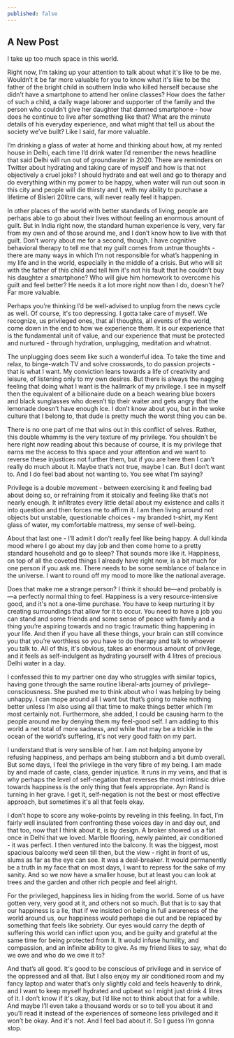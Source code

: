 ```yaml
---
published: false
---
```

## A New Post


I take up too much space in this world.

Right now, I’m taking up your attention to talk about what it's like to be me. Wouldn’t it be far more valuable for you to know what it's like to be the father of the bright child in southern India who killed herself because she didn’t have a smartphone to attend her online classes? How does the father of such a child, a daily wage laborer and supporter of the family and the person who couldn’t give her daughter that damned smartphone - how does he continue to live after something like that? What are the minute details of his everyday experience, and what might that tell us about the society we’ve built? Like I said, far more valuable. 

I’m drinking a glass of water at home and thinking about how, at my rented house in Delhi, each time I’d drink water I’d remember the news headline that said Delhi will run out of groundwater in 2020. There are reminders on Twitter about hydrating and taking care of myself and how is that not objectively a cruel joke? I should hydrate and eat well and go to therapy and do everything within my power to be happy, when water will run out soon in this city and people will die thirsty and I, with my ability to purchase a lifetime of Bisleri 20litre cans, will never really feel it happen. 

In other places of the world with better standards of living, people are perhaps able to go about their lives without feeling an enormous amount of guilt. But in India right now, the standard human experience is very, very far from my own and of those around me, and I don’t know how to live with that guilt. Don’t worry about me for a second, though. I have cognitive behavioral therapy to tell me that my guilt comes from untrue thoughts - there are many ways in which I’m not responsible for what’s happening in my life and in the world, especially in the middle of a crisis. But who will sit with the father of this child and tell him it's not his fault that he couldn’t buy his daughter a smartphone? Who will give him homework to overcome his guilt and feel better? He needs it a lot more right now than I do, doesn’t he? Far more valuable. 

Perhaps you’re thinking I’d be well-advised to unplug from the news cycle as well. Of course, it's too depressing. I gotta take care of myself. We recognize, us privileged ones, that all thoughts, all events of the world, come down in the end to how we experience them. It is our experience that is the fundamental unit of value, and our experience that must be protected and nurtured - through hydration, unplugging, meditation and whatnot. 

The unplugging does seem like such a wonderful idea. To take the time and relax, to binge-watch TV and solve crosswords, to do passion projects - that is what I want. My conviction leans towards a life of creativity and leisure, of listening only to my own desires. But there is always the nagging feeling that doing what I want is the hallmark of my privilege. I see in myself then the equivalent of a billionaire dude on a beach wearing blue boxers and black sunglasses who doesn’t tip their waiter and gets angry that the lemonade doesn’t have enough ice. I don’t know about you, but in the woke culture that I belong to, that dude is pretty much the worst thing you can be. 

There is no one part of me that wins out in this conflict of selves. Rather, this double whammy is the very texture of my privilege. You shouldn’t be here right now reading about this because of course, it is my privilege that earns me the access to this space and your attention and we want to reverse these injustices not further them, but if you are here then I can’t really do much about it. Maybe that’s not true, maybe I can. But I don’t want to. And I do feel bad about not wanting to. You see what I’m saying?

Privilege is a double movement - between exercising it and feeling bad about doing so, or refraining from it stoically and feeling like that’s not nearly enough. It infiltrates every little detail about my existence and calls it into question and then forces me to affirm it. I am then living around not objects but unstable, questionable choices - my branded t-shirt, my Kent glass of water, my comfortable mattress, my sense of well-being. 

About that last one - I’ll admit I don’t really feel like being happy. A dull kinda mood where I go about my day job and then come home to a pretty standard household and go to sleep? That sounds more like it. Happiness, on top of all the coveted things I already have right now, is a bit much for one person if you ask me. There needs to be some semblance of balance in the universe.  I want to round off my mood to more like the national average.

Does that make me a strange person? I think it should be—and probably is—a perfectly normal thing to feel. Happiness is a very resource-intensive good, and it's not a one-time purchase. You have to keep nurturing it by creating surroundings that allow for it to occur. You need to have a job you can stand and some friends and some sense of peace with family and a thing you’re aspiring towards and no tragic traumatic thing happening in your life. And then if you have all these things, your brain can still convince you that you’re worthless so you have to do therapy and talk to whoever you talk to. All of this, it's obvious, takes an enormous amount of privilege, and it feels as self-indulgent as hydrating yourself with 4 litres of precious Delhi water in a day. 

I confessed this to my partner one day who struggles with similar topics, having gone through the same routine liberal-arts journey of privilege-consciousness. She pushed me to think about who I was helping by being unhappy. I can mope around all I want but that’s going to make nothing better unless I’m also using all that time to make things better which I’m most certainly not. Furthermore, she added, I could be causing harm to the people around me by denying them my feel-good self. I am adding to this world a net total of more sadness, and while that may be a trickle in the ocean of the world’s suffering, it's not very good faith on my part. 

I understand that is very sensible of her. I am not helping anyone by refusing happiness, and perhaps am being stubborn and a bit dumb overall. But some days, I feel the privilege in the very fibre of my being. I am made by and made of caste, class, gender injustice. It runs in my veins, and that is why perhaps the level of self-negation that reverses the most intrinsic drive towards happiness is the only thing that feels appropriate. Ayn Rand is turning in her grave. I get it, self-negation is not the best or most effective approach, but sometimes it's all that feels okay.

I don’t hope to score any woke-points by reveling in this feeling. In fact, I’m fairly well insulated from confronting these voices day in and day out, and that too, now that I think about it, is by design. A broker showed us a flat once in Delhi that we loved. Marble flooring, newly painted, air conditioned - it was perfect. I then ventured into the balcony. It was the biggest, most spacious balcony we’d seen till then, but the view - right in front of us, slums as far as the eye can see. It was a deal-breaker. It would permanently be a truth in my face that on most days, I want to repress for the sake of my sanity. And so we now have a smaller house, but at least you can look at trees and the garden and other rich people and feel alright. 

For the privileged, happiness lies in hiding from the world. Some of us have gotten very, very good at it, and others not so much. But that is to say that our happiness is a lie, that if we insisted on being in full awareness of the world around us, our happiness would perhaps die out and be replaced by something that feels like sobriety. Our eyes would carry the depth of suffering this world can inflict upon you, and be guilty and grateful at the same time for being protected from it. It would infuse humility, and compassion, and an infinite ability to give. As my friend likes to say, what do we owe and who do we owe it to?

And that’s all good. It's good to be conscious of privilege and in service of the oppressed and all that. But I also enjoy my air conditioned room and my fancy laptop and water that’s only slightly cold and feels heavenly to drink, and I want to keep myself hydrated and upbeat so I might just drink 4 litres of it. I don’t know if it's okay, but I’d like not to think about that for a while. And maybe I’ll even take a thousand words or so to tell you about it and you’ll read it instead of the experiences of someone less privileged and it won’t be okay. And it's not. And I feel bad about it. So I guess I’m gonna stop. 

